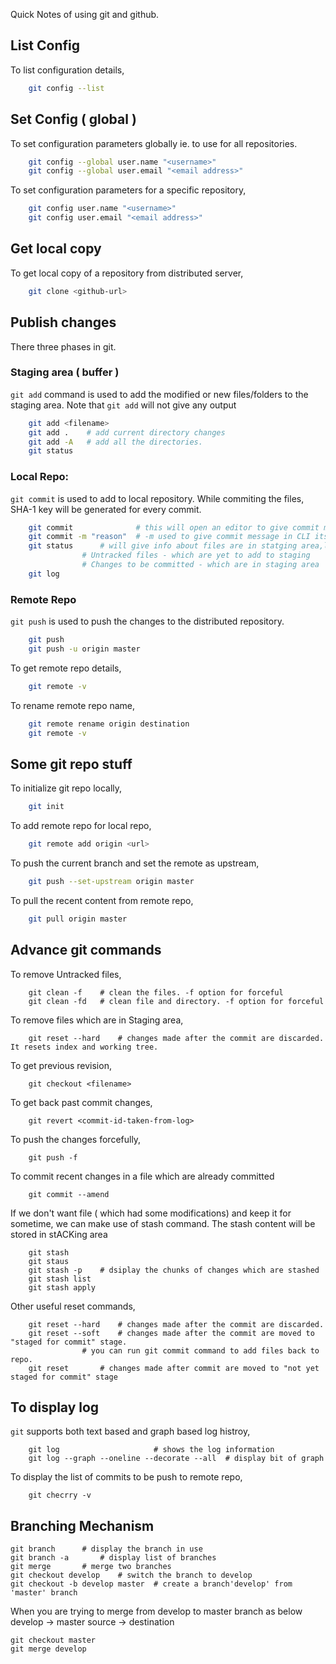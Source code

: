 Quick Notes of using git and github.

## List Config
To list configuration details,
```bash
	git config --list
```

## Set Config ( global ) 
To set configuration parameters globally ie. to use for all repositories.
```bash
	git config --global user.name "<username>"
	git config --global user.email "<email address>"
```
To set configuration parameters for a specific repository,
```bash
	git config user.name "<username>"
	git config user.email "<email address>"
```

## Get local copy
To get local copy of a repository from distributed server, 
```bash
	git clone <github-url>
```

## Publish changes

There three phases in git.

### Staging area ( buffer )
`git add` command is used to add the modified or new files/folders to the staging area. Note that `git add` will not give any output
```bash
	git add <filename>
	git add .    # add current directory changes
	git add -A   # add all the directories. 
	git status
```

### Local Repo:
 `git commit` is used to add to local repository. While commiting the files, SHA-1 key will be generated for every commit.
```bash
	git commit  			# this will open an editor to give commit message
	git commit -m "reason"	# -m used to give commit message in CLI itself
	git status		# will give info about files are in statging area,local repo, remote repo
				# Untracked files - which are yet to add to staging
				# Changes to be committed - which are in staging area
	git log
```

### Remote Repo
`git push` is used to push the changes to the distributed repository.
```bash
	git push 
	git push -u origin master
```

To get remote repo details,
```bash
	git remote -v
```

To rename remote repo name,
```bash
	git remote rename origin destination
	git remote -v
```

## Some git repo stuff
To initialize git repo locally,
```bash
	git init 
```
To add remote repo for local repo,
```bash
	git remote add origin <url>
```
To push the current branch and set the remote as upstream,
```bash
	git push --set-upstream origin master
```
To pull the recent content from remote repo,
```bash
	git pull origin master
```

## Advance git commands
To remove Untracked files,
```
	git clean -f 	# clean the files. -f option for forceful
	git clean -fd	# clean file and directory. -f option for forceful
```
To remove files which are in Staging area,
```
	git reset --hard 	# changes made after the commit are discarded. It resets index and working tree.
```
To get previous revision,
```
	git checkout <filename>	
```

To get back past commit changes,
```
	git revert <commit-id-taken-from-log>
```

To push the changes forcefully,
```
	git push -f 
```

To commit recent changes in a file which are already committed
```
	git commit --amend 
```

If we don't want file ( which had some modifications) and keep it for sometime, we can make use of stash command. The stash content will be stored in stACKing area
```
	git stash
	git staus
	git stash -p 	# dsiplay the chunks of changes which are stashed
	git stash list
	git stash apply
```

Other useful reset commands,
```
	git reset --hard 	# changes made after the commit are discarded.
	git reset --soft 	# changes made after the commit are moved to "staged for commit" stage.
				# you can run git commit command to add files back to repo.
	git reset 		# changes made after commit are moved to "not yet staged for commit" stage
```

## To display log
`git` supports both text based and graph based log histroy,

``` 
	git log 					# shows the log information
	git log --graph --oneline --decorate --all 	# display bit of graph
```

To display the list of commits to be push to remote repo,
```
	git checrry -v
```

## Branching Mechanism

```
git branch		# display the branch in use
git branch -a		# display list of branches 
git merge  		# merge two branches
git checkout develop	# switch the branch to develop
git checkout -b develop master	# create a branch'develop' from 'master' branch
```


When you are trying to merge from develop to master branch as below
develop -> master
source -> destination

```
git checkout master
git merge develop
```